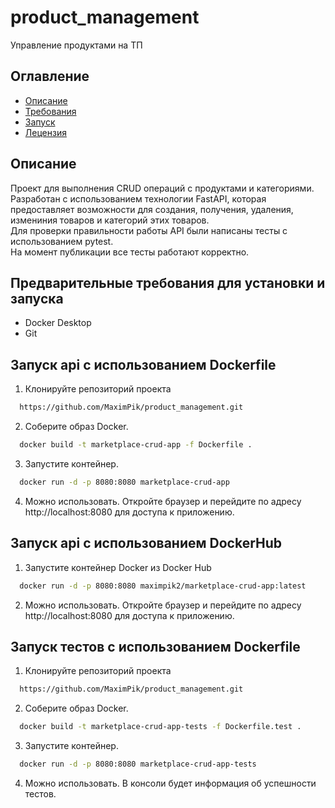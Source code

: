 # product_management
Управление продуктами на ТП
## Оглавление
- [Описание](#описание)
- [Требования](#Предварительные-требования-для-установки-и-запуска)
- [Запуск](#Запуск-api-с-использованием-Dockerfile)
- [Лецензия](#лицензия)
## Описание
Проект для выполнения CRUD операций с продуктами и категориями.
Разработан с использованием технологии FastAPI, которая предоставляет возможности для
создания, получения, удаления, измениния товаров и категорий этих товаров.  
Для проверки правильности работы API были написаны тесты с использованием pytest.  
На момент публикации все тесты работают корректно.  
## Предварительные требования для установки и запуска
- Docker Desktop
- Git
## Запуск api с использованием Dockerfile
1. Клонируйте репозиторий проекта
```sh
  https://github.com/MaximPik/product_management.git
```
2. Соберите образ Docker.
```sh
  docker build -t marketplace-crud-app -f Dockerfile .
```
3. Запустите контейнер.
```sh
  docker run -d -p 8080:8080 marketplace-crud-app
```
4. Можно использовать.
Откройте браузер и перейдите по адресу http://localhost:8080 для доступа к приложению.
## Запуск api с использованием DockerHub
1. Запустите контейнер Docker из Docker Hub
```sh
  docker run -d -p 8080:8080 maximpik2/marketplace-crud-app:latest
```
2. Можно использовать.
Откройте браузер и перейдите по адресу http://localhost:8080 для доступа к приложению.
## Запуск тестов с использованием Dockerfile
1. Клонируйте репозиторий проекта
```sh
  https://github.com/MaximPik/product_management.git
```
2. Соберите образ Docker.
```sh
  docker build -t marketplace-crud-app-tests -f Dockerfile.test .
```
3. Запустите контейнер.
```sh
  docker run -d -p 8080:8080 marketplace-crud-app-tests
```
4. Можно использовать.
В консоли будет информация об успешности тестов.
